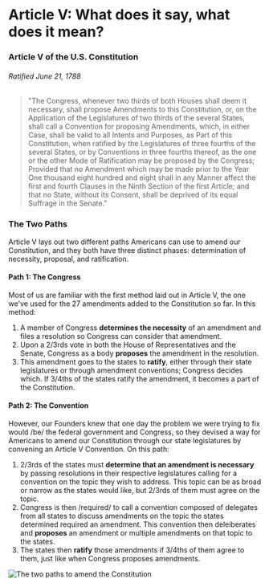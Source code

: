 # Article V: What does it say, what does it mean?

### Article V of the U.S. Constitution
###### Ratified June 21, 1788

> "The Congress, whenever two thirds of both Houses shall deem it necessary, shall propose Amendments to this Constitution, or, on the Application of the Legislatures of two thirds of the several States, shall call a Convention for proposing Amendments, which, in either Case, shall be valid to all Intents and Purposes, as Part of this Constitution, when ratified by the Legislatures of three fourths of the several States, or by Conventions in three fourths thereof, as the one or the other Mode of Ratification may be proposed by the Congress; Provided that no Amendment which may be made prior to the Year One thousand eight hundred and eight shall in any Manner affect the first and fourth Clauses in the Ninth Section of the first Article; and that no State, without its Consent, shall be deprived of its equal Suffrage in the Senate."

### The Two Paths
Article V lays out two different paths Americans can use to amend our Constitution, and they both have three distinct phases: determination of necessity, proposal, and ratification.

#### Path 1: The Congress
Most of us are familiar with the first method laid out in Article V, the one we've used for the 27 amendments added to the Constitution so far. In this method:
1. A member of Congress **determines the necessity** of an amendment and files a resolution so Congress can consider that amendment. 
2. Upon a 2/3rds vote in both the House of Representatives and the Senate, Congress as a body **proposes** the amendment in the resolution. 
3. This amendment goes to the states to **ratify**, either through their state legislatures or through amendment conventions; Congress decides which. If 3/4ths of the states ratify the amendment, it becomes a part of the Constitution.

#### Path 2: The Convention
However, our Founders knew that one day the problem we were trying to fix would /be/ the federal government and Congress, so they devised a way for Americans to amend our Constitution through our state legislatures by convening an Article V Convention. On this path:
1. 2/3rds of the states must **determine that an amendment is necessary** by passing resolutions in their respective legislatures calling for a convention on the topic they wish to address. This topic can be as broad or narrow as the states would like, but 2/3rds of them must agree on the topic.
2. Congress is then /required/ to call a convention composed of delegates from all states to discuss amendments on the topic the states determined required an amendment. This convention then deleiberates and **proposes** an amendment or multiple amendments on that topic to the states.
3. The states then **ratify** those amendments if 3/4ths of them agree to them, just like when Congress proposes amendments.

![The two paths to amend the Constitution](https://drive.google.com/uc?export=view&id=1dtNEDaGEovZmTxOut2LMEZz6VivKseGX)
